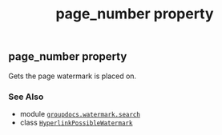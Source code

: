 ﻿---
title: page_number property
second_title: GroupDocs.Watermark for Python via .NET API References
description: 
type: docs
url: /python-net/groupdocs.watermark.search/hyperlinkpossiblewatermark/page_number/
is_root: false
weight: 60
---

## page_number property


Gets the page watermark is placed on.

### See Also
* module [`groupdocs.watermark.search`](../../)
* class [`HyperlinkPossibleWatermark`](/watermark/python-net/groupdocs.watermark.search/hyperlinkpossiblewatermark)
